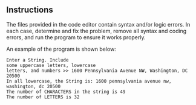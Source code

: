 ## Instructions

The files provided in the code editor contain syntax and/or logic errors. In each case, determine and fix the problem, remove all syntax and coding errors, and run the program to ensure it works properly.

An example of the program is shown below:

```
Enter a String. Include
some uppercase letters, lowercase
letters, and numbers >> 1600 Pennsylvania Avenue NW, Washington, DC 20500
In all lowercase, the String is: 1600 pennsylvania avenue nw, washington, dc 20500
The number of CHARACTERS in the string is 49
The number of LETTERS is 32
```
